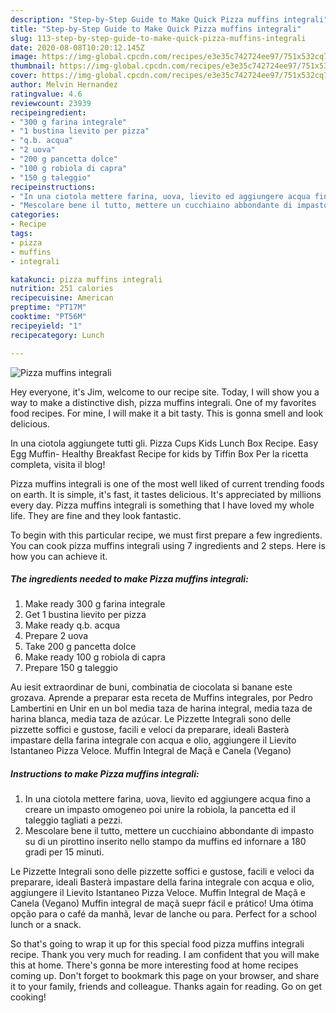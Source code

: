 ```yaml
---
description: "Step-by-Step Guide to Make Quick Pizza muffins integrali"
title: "Step-by-Step Guide to Make Quick Pizza muffins integrali"
slug: 113-step-by-step-guide-to-make-quick-pizza-muffins-integrali
date: 2020-08-08T10:20:12.145Z
image: https://img-global.cpcdn.com/recipes/e3e35c742724ee97/751x532cq70/pizza-muffins-integrali-recipe-main-photo.jpg
thumbnail: https://img-global.cpcdn.com/recipes/e3e35c742724ee97/751x532cq70/pizza-muffins-integrali-recipe-main-photo.jpg
cover: https://img-global.cpcdn.com/recipes/e3e35c742724ee97/751x532cq70/pizza-muffins-integrali-recipe-main-photo.jpg
author: Melvin Hernandez
ratingvalue: 4.6
reviewcount: 23939
recipeingredient:
- "300 g farina integrale"
- "1 bustina lievito per pizza"
- "q.b. acqua"
- "2 uova"
- "200 g pancetta dolce"
- "100 g robiola di capra"
- "150 g taleggio"
recipeinstructions:
- "In una ciotola mettere farina, uova, lievito ed aggiungere acqua fino a creare un impasto omogeneo poi unire la robiola, la pancetta ed il taleggio tagliati a pezzi."
- "Mescolare bene il tutto, mettere un cucchiaino abbondante di impasto su di un pirottino inserito nello stampo da muffins ed infornare a 180 gradi per 15 minuti."
categories:
- Recipe
tags:
- pizza
- muffins
- integrali

katakunci: pizza muffins integrali 
nutrition: 251 calories
recipecuisine: American
preptime: "PT17M"
cooktime: "PT56M"
recipeyield: "1"
recipecategory: Lunch

---
```



![Pizza muffins integrali](https://img-global.cpcdn.com/recipes/e3e35c742724ee97/751x532cq70/pizza-muffins-integrali-recipe-main-photo.jpg)

Hey everyone, it's Jim, welcome to our recipe site. Today, I will show you a way to make a distinctive dish, pizza muffins integrali. One of my favorites food recipes. For mine, I will make it a bit tasty. This is gonna smell and look delicious.

In una ciotola aggiungete tutti gli. Pizza Cups Kids Lunch Box Recipe. Easy Egg Muffin- Healthy Breakfast Recipe for kids by Tiffin Box Per la ricetta completa, visita il blog!

Pizza muffins integrali is one of the most well liked of current trending foods on earth. It is simple, it's fast, it tastes delicious. It's appreciated by millions every day. Pizza muffins integrali is something that I have loved my whole life. They are fine and they look fantastic.


To begin with this particular recipe, we must first prepare a few ingredients. You can cook pizza muffins integrali using 7 ingredients and 2 steps. Here is how you can achieve it.

<!--inarticleads1-->

##### The ingredients needed to make Pizza muffins integrali:

1. Make ready 300 g farina integrale
1. Get 1 bustina lievito per pizza
1. Make ready q.b. acqua
1. Prepare 2 uova
1. Take 200 g pancetta dolce
1. Make ready 100 g robiola di capra
1. Prepare 150 g taleggio


Au iesit extraordinar de buni, combinatia de ciocolata si banane este grozava. Aprende a preparar esta receta de Muffins integrales, por Pedro Lambertini en Unir en un bol media taza de harina integral, media taza de harina blanca, media taza de azúcar. Le Pizzette Integrali sono delle pizzette soffici e gustose, facili e veloci da preparare, ideali Basterà impastare della farina integrale con acqua e olio, aggiungere il Lievito Istantaneo Pizza Veloce. Muffin Integral de Maçã e Canela (Vegano) 

<!--inarticleads2-->

##### Instructions to make Pizza muffins integrali:

1. In una ciotola mettere farina, uova, lievito ed aggiungere acqua fino a creare un impasto omogeneo poi unire la robiola, la pancetta ed il taleggio tagliati a pezzi.
1. Mescolare bene il tutto, mettere un cucchiaino abbondante di impasto su di un pirottino inserito nello stampo da muffins ed infornare a 180 gradi per 15 minuti.


Le Pizzette Integrali sono delle pizzette soffici e gustose, facili e veloci da preparare, ideali Basterà impastare della farina integrale con acqua e olio, aggiungere il Lievito Istantaneo Pizza Veloce. Muffin Integral de Maçã e Canela (Vegano) Muffin integral de maçã suepr fácil e prático! Uma ótima opção para o café da manhã, levar de lanche ou para. Perfect for a school lunch or a snack. 

So that's going to wrap it up for this special food pizza muffins integrali recipe. Thank you very much for reading. I am confident that you will make this at home. There's gonna be more interesting food at home recipes coming up. Don't forget to bookmark this page on your browser, and share it to your family, friends and colleague. Thanks again for reading. Go on get cooking!
